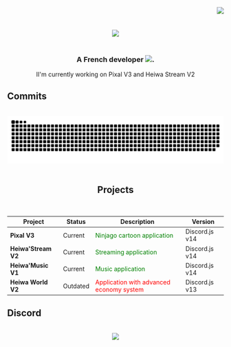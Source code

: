<div align="right">
  <img src="https://visitor-badge.laobi.icu/badge?page_id=heiwafr" />
</div>

<div>
<br/>
<br/>
<div align="center"><img src="https://raw.githubusercontent.com/heiwafr/heiwafr/main/banner.png"/></div>
<br/>
<h3 align="center">A French developer <img src="https://cdn.discordapp.com/emojis/1233113759103451207.webp" alt="." width="20" height="20"/></h3>
<div align="center">II'm currently working on Pixal V3 and Heiwa Stream V2</div>

<h2>Commits</h2>
<br>
<div align="center">
  <img alt="snake eating my contributions" src="https://raw.githubusercontent.com/6c0-o/6c0-o/output/github-contribution-grid-snake-dark.svg#gh-dark-mode-only" />
  <br/><br/>
</div>

<div align="center">
  <h2>Projects</h2>
  <br/>
  <table>
    <thead>
      <tr>
        <th>Project</th>
        <th>Status</th>
        <th>Description</th>
        <th>Version</th>
      </tr>
    </thead>
    <tbody>
      <tr>
        <td><strong>Pixal V3</strong></td>
        <td>Current</td>
        <td><span style="color:green">Ninjago cartoon application</span></td>
        <td>Discord.js v14</td>
      </tr>
      <tr>
        <td><strong>Heiwa'Stream V2</strong></td>
        <td>Current</td>
        <td><span style="color:green">Streaming application</span></td>
        <td>Discord.js v14</td>
      </tr>
      <tr>
        <td><strong>Heiwa'Music V1</strong></td>
        <td>Current</td>
        <td><span style="color:green">Music application</span></td>
        <td>Discord.js v14</td>
      </tr>
      <tr>
        <td><strong>Heiwa World V2</strong></td>
        <td>Outdated</td>
        <td><span style="color:red">Application with advanced economy system</span></td>
        <td>Discord.js v13</td>
      </tr>
    </tbody>
  </table>
</div>

<h2>Discord</h2>
<br>
<div align="center">
  <a href="https://discord.com/users/1086606341990256650">
  <img src="https://lanyard.cnrad.dev/api/1086606341990256650?animated=true&idleMessage=Probably%20touching%20the%20sky" />
  </a>
  <br/><br/><br/>
</div>
